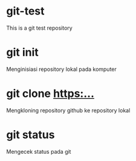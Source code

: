 # git-test
This is a git test repository

# git init
Menginisiasi repository lokal pada komputer 

# git clone <https:...>
Mengkloning repository github ke repository lokal

# git status 
Mengecek status pada git


